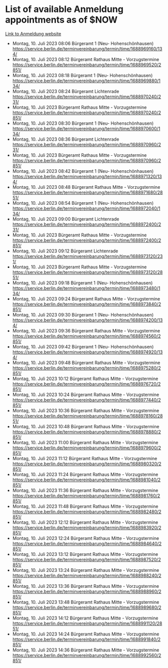 # List of available Anmeldung appointments as of $NOW
[Link to Anmeldung website](https://service.berlin.de/terminvereinbarung/termin/tag.php?termin=1&anliegen[]=120686&dienstleisterlist=122210,122217,327316,122219,327312,122227,327314,122231,327346,122243,327348,122254,122252,329742,122260,329745,122262,329748,122271,327278,122273,327274,122277,327276,330436,122280,327294,122282,327290,122284,327292,122291,327270,122285,327266,122286,327264,122296,327268,150230,329760,122297,327286,122294,327284,122312,329763,122314,329775,122304,327330,122311,327334,122309,327332,317869,122281,327352,122279,329772,122283,122276,327324,122274,327326,122267,329766,122246,327318,122251,327320,122257,327322,122208,327298,122226,327300&herkunft=http%3A%2F%2Fservice.berlin.de%2Fdienstleistung%2F120686%2F)
- Montag, 10. Juli 2023 08:06 Bürgeramt 1 (Neu- Hohenschönhausen) https://service.berlin.de/terminvereinbarung/termin/time/1688969160/134/
- Montag, 10. Juli 2023 08:12 Bürgeramt Rathaus Mitte - Vorzugstermine https://service.berlin.de/terminvereinbarung/termin/time/1688969520/2851/
- Montag, 10. Juli 2023 08:18 Bürgeramt 1 (Neu- Hohenschönhausen) https://service.berlin.de/terminvereinbarung/termin/time/1688969880/134/
- Montag, 10. Juli 2023 08:24 Bürgeramt Lichtenrade https://service.berlin.de/terminvereinbarung/termin/time/1688970240/231/
- Montag, 10. Juli 2023  Bürgeramt Rathaus Mitte - Vorzugstermine https://service.berlin.de/terminvereinbarung/termin/time/1688970240/2851/
- Montag, 10. Juli 2023 08:30 Bürgeramt 1 (Neu- Hohenschönhausen) https://service.berlin.de/terminvereinbarung/termin/time/1688970600/134/
- Montag, 10. Juli 2023 08:36 Bürgeramt Lichtenrade https://service.berlin.de/terminvereinbarung/termin/time/1688970960/231/
- Montag, 10. Juli 2023  Bürgeramt Rathaus Mitte - Vorzugstermine https://service.berlin.de/terminvereinbarung/termin/time/1688970960/2851/
- Montag, 10. Juli 2023 08:42 Bürgeramt 1 (Neu- Hohenschönhausen) https://service.berlin.de/terminvereinbarung/termin/time/1688971320/134/
- Montag, 10. Juli 2023 08:48 Bürgeramt Rathaus Mitte - Vorzugstermine https://service.berlin.de/terminvereinbarung/termin/time/1688971680/2851/
- Montag, 10. Juli 2023 08:54 Bürgeramt 1 (Neu- Hohenschönhausen) https://service.berlin.de/terminvereinbarung/termin/time/1688972040/134/
- Montag, 10. Juli 2023 09:00 Bürgeramt Lichtenrade https://service.berlin.de/terminvereinbarung/termin/time/1688972400/231/
- Montag, 10. Juli 2023  Bürgeramt Rathaus Mitte - Vorzugstermine https://service.berlin.de/terminvereinbarung/termin/time/1688972400/2851/
- Montag, 10. Juli 2023 09:12 Bürgeramt Lichtenrade https://service.berlin.de/terminvereinbarung/termin/time/1688973120/231/
- Montag, 10. Juli 2023  Bürgeramt Rathaus Mitte - Vorzugstermine https://service.berlin.de/terminvereinbarung/termin/time/1688973120/2851/
- Montag, 10. Juli 2023 09:18 Bürgeramt 1 (Neu- Hohenschönhausen) https://service.berlin.de/terminvereinbarung/termin/time/1688973480/134/
- Montag, 10. Juli 2023 09:24 Bürgeramt Rathaus Mitte - Vorzugstermine https://service.berlin.de/terminvereinbarung/termin/time/1688973840/2851/
- Montag, 10. Juli 2023 09:30 Bürgeramt 1 (Neu- Hohenschönhausen) https://service.berlin.de/terminvereinbarung/termin/time/1688974200/134/
- Montag, 10. Juli 2023 09:36 Bürgeramt Rathaus Mitte - Vorzugstermine https://service.berlin.de/terminvereinbarung/termin/time/1688974560/2851/
- Montag, 10. Juli 2023 09:42 Bürgeramt 1 (Neu- Hohenschönhausen) https://service.berlin.de/terminvereinbarung/termin/time/1688974920/134/
- Montag, 10. Juli 2023 09:48 Bürgeramt Rathaus Mitte - Vorzugstermine https://service.berlin.de/terminvereinbarung/termin/time/1688975280/2851/
- Montag, 10. Juli 2023 10:12 Bürgeramt Rathaus Mitte - Vorzugstermine https://service.berlin.de/terminvereinbarung/termin/time/1688976720/2851/
- Montag, 10. Juli 2023 10:24 Bürgeramt Rathaus Mitte - Vorzugstermine https://service.berlin.de/terminvereinbarung/termin/time/1688977440/2851/
- Montag, 10. Juli 2023 10:36 Bürgeramt Rathaus Mitte - Vorzugstermine https://service.berlin.de/terminvereinbarung/termin/time/1688978160/2851/
- Montag, 10. Juli 2023 10:48 Bürgeramt Rathaus Mitte - Vorzugstermine https://service.berlin.de/terminvereinbarung/termin/time/1688978880/2851/
- Montag, 10. Juli 2023 11:00 Bürgeramt Rathaus Mitte - Vorzugstermine https://service.berlin.de/terminvereinbarung/termin/time/1688979600/2851/
- Montag, 10. Juli 2023 11:12 Bürgeramt Rathaus Mitte - Vorzugstermine https://service.berlin.de/terminvereinbarung/termin/time/1688980320/2851/
- Montag, 10. Juli 2023 11:24 Bürgeramt Rathaus Mitte - Vorzugstermine https://service.berlin.de/terminvereinbarung/termin/time/1688981040/2851/
- Montag, 10. Juli 2023 11:36 Bürgeramt Rathaus Mitte - Vorzugstermine https://service.berlin.de/terminvereinbarung/termin/time/1688981760/2851/
- Montag, 10. Juli 2023 11:48 Bürgeramt Rathaus Mitte - Vorzugstermine https://service.berlin.de/terminvereinbarung/termin/time/1688982480/2851/
- Montag, 10. Juli 2023 12:12 Bürgeramt Rathaus Mitte - Vorzugstermine https://service.berlin.de/terminvereinbarung/termin/time/1688983920/2851/
- Montag, 10. Juli 2023 12:24 Bürgeramt Rathaus Mitte - Vorzugstermine https://service.berlin.de/terminvereinbarung/termin/time/1688984640/2851/
- Montag, 10. Juli 2023 13:12 Bürgeramt Rathaus Mitte - Vorzugstermine https://service.berlin.de/terminvereinbarung/termin/time/1688987520/2851/
- Montag, 10. Juli 2023 13:24 Bürgeramt Rathaus Mitte - Vorzugstermine https://service.berlin.de/terminvereinbarung/termin/time/1688988240/2851/
- Montag, 10. Juli 2023 13:36 Bürgeramt Rathaus Mitte - Vorzugstermine https://service.berlin.de/terminvereinbarung/termin/time/1688988960/2851/
- Montag, 10. Juli 2023 13:48 Bürgeramt Rathaus Mitte - Vorzugstermine https://service.berlin.de/terminvereinbarung/termin/time/1688989680/2851/
- Montag, 10. Juli 2023 14:12 Bürgeramt Rathaus Mitte - Vorzugstermine https://service.berlin.de/terminvereinbarung/termin/time/1688991120/2851/
- Montag, 10. Juli 2023 14:24 Bürgeramt Rathaus Mitte - Vorzugstermine https://service.berlin.de/terminvereinbarung/termin/time/1688991840/2851/
- Montag, 10. Juli 2023 14:36 Bürgeramt Rathaus Mitte - Vorzugstermine https://service.berlin.de/terminvereinbarung/termin/time/1688992560/2851/
